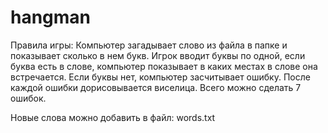 # hangman
Правила игры:
Компьютер загадывает слово из файла в папке и показывает сколько в нем букв.
Игрок вводит буквы по одной, если буква есть в слове, компьютер показывает в каких местах в слове она встречается. 
Если буквы нет, компьютер засчитывает ошибку. После каждой ошибки дорисовывается виселица.
Всего можно сделать 7 ошибок.

Новые слова можно добавить в файл: words.txt
